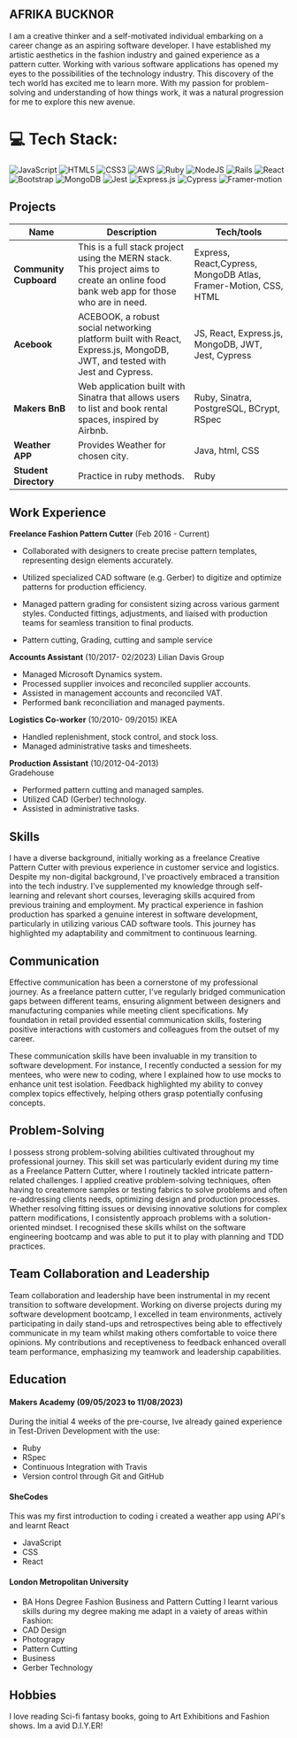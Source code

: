 ## AFRIKA BUCKNOR

I am a creative thinker and a self-motivated individual embarking on a career change as an aspiring software developer. I have established my artistic aesthetics in the fashion industry and gained experience as a pattern cutter. Working with various software applications has opened my eyes to the possibilities of the technology industry. This discovery of the tech world has excited me to learn more. With my passion for problem-solving and understanding of how things work, it was a natural progression for me to explore this new avenue.

# 💻 Tech Stack:
![JavaScript](https://img.shields.io/badge/javascript-%23323330.svg?style=for-the-badge&logo=javascript&logoColor=%23F7DF1E) ![HTML5](https://img.shields.io/badge/html5-%23E34F26.svg?style=for-the-badge&logo=html5&logoColor=white) ![CSS3](https://img.shields.io/badge/css3-%231572B6.svg?style=for-the-badge&logo=css3&logoColor=white) ![AWS](https://img.shields.io/badge/AWS-%23FF9900.svg?style=for-the-badge&logo=amazon-aws&logoColor=white) ![Ruby](https://img.shields.io/badge/ruby-%23CC342D.svg?style=for-the-badge&logo=ruby&logoColor=white) ![NodeJS](https://img.shields.io/badge/node.js-6DA55F?style=for-the-badge&logo=node.js&logoColor=white) ![Rails](https://img.shields.io/badge/rails-%23CC0000.svg?style=for-the-badge&logo=ruby-on-rails&logoColor=white) ![React](https://img.shields.io/badge/react-%2320232a.svg?style=for-the-badge&logo=react&logoColor=%2361DAFB) ![Bootstrap](https://img.shields.io/badge/bootstrap-%23563D7C.svg?style=for-the-badge&logo=bootstrap&logoColor=white) ![MongoDB](https://img.shields.io/badge/mongodb-%2347A248.svg?style=for-the-badge&logo=mongodb&logoColor=white) ![Jest](https://img.shields.io/badge/jest-%23C21325.svg?style=for-the-badge&logo=jest&logoColor=white) ![Express.js](https://img.shields.io/badge/express.js-%23404d59.svg?style=for-the-badge&logo=express&logoColor=white) ![Cypress](https://img.shields.io/badge/cypress-%23172F2E.svg?style=for-the-badge&logo=cypress&logoColor=white) ![Framer-motion](https://img.shields.io/badge/framer-motion)



## Projects

| Name                         | Description                             | Tech/tools        |
| ---------------------------- | -----------------                       | ----------------- |
| **Community Cupboard**       | This is a full stack project using the MERN stack. This project aims to create an online food bank web app for those who are in need. | Express, React,Cypress, MongoDB Atlas, Framer-Motion, CSS, HTML|
| **Acebook**                  | ACEBOOK, a robust social networking platform built with React, Express.js, MongoDB, JWT, and tested with Jest and Cypress. | JS, React, Express.js, MongoDB, JWT, Jest, Cypress |
| **Makers BnB**               | Web application built with Sinatra that allows users to list and book rental spaces, inspired by Airbnb. | Ruby, Sinatra, PostgreSQL, BCrypt, RSpec |
| **Weather APP**              | Provides Weather  for chosen city.      | Java, html, CSS |
| **Student Directory**        | Practice in ruby methods.               | Ruby

## Work Experience

**Freelance Fashion Pattern Cutter** (Feb 2016 - Current)  


-   Collaborated with designers to create precise pattern templates, representing design elements accurately.

-   Utilized specialized CAD software (e.g. Gerber) to digitize and optimize patterns for production efficiency.

-   Managed pattern grading for consistent sizing across various garment styles.
Conducted fittings, adjustments, and liaised with production teams for seamless transition to final products.

-   Pattern cutting, Grading, cutting and sample service


**Accounts Assistant** (10/2017- 02/2023)
Lilian Davis Group 

-   Managed Microsoft Dynamics system.
-   Processed supplier invoices and reconciled supplier accounts.
-   Assisted in management accounts and reconciled VAT.
-   Performed bank reconciliation and managed payments.

**Logistics Co-worker** (10/2010- 09/2015)
IKEA

-   Handled replenishment, stock control, and stock loss.
-   Managed administrative tasks and timesheets.


**Production Assistant** (10/2012-04-2013)  
Gradehouse

-   Performed pattern cutting and managed samples.
-   Utilized CAD (Gerber) technology.
-   Assisted in administrative tasks.

## Skills

I have a diverse background, initially working as a freelance Creative Pattern Cutter with previous experience in customer service and logistics. Despite my non-digital background, I've proactively embraced a transition into the tech industry. I've supplemented my knowledge through self-learning and relevant short courses, leveraging skills acquired from previous training and employment. My practical experience in fashion production has sparked a genuine interest in software development, particularly in utilizing various CAD software tools. This journey has highlighted my adaptability and commitment to continuous learning.

## Communication

Effective communication has been a cornerstone of my professional journey. As a freelance pattern cutter, I've regularly bridged communication gaps between different teams, ensuring alignment between designers and manufacturing companies while meeting client specifications. My foundation in retail provided essential communication skills, fostering positive interactions with customers and colleagues from the outset of my career.

These communication skills have been invaluable in my transition to software development. For instance, I recently conducted a session for my mentees, who were new to coding, where I explained how to use mocks to enhance unit test isolation. Feedback highlighted my ability to convey complex topics effectively, helping others grasp potentially confusing concepts.

## Problem-Solving

I possess strong problem-solving abilities cultivated throughout my professional journey. This skill set was particularly evident during my time as a Freelance Pattern Cutter, where I routinely tackled intricate pattern-related challenges. I applied creative problem-solving techniques, often having to createmore samples or testing fabrics to solve problems and often re-addressing clients needs, optimizing design and production processes. Whether resolving fitting issues or devising innovative solutions for complex pattern modifications, I consistently approach problems with a solution-oriented mindset. I recognised these skills whilst on the software engineering bootcamp and was able to put it to play with planning and TDD practices.

## Team Collaboration and Leadership

Team collaboration and leadership have been instrumental in my recent transition to software development. Working on diverse projects during my software development bootcamp, I excelled in team environments, actively participating in daily stand-ups and retrospectives being able to effectively communicate in my team whilst making others comfortable to voice there opinions. My contributions and receptiveness to feedback enhanced overall team performance, emphasizing my teamwork and leadership capabilities.


## Education

#### Makers Academy (09/05/2023 to 11/08/2023)

During the initial 4 weeks of the pre-course, Ive already gained experience in Test-Driven Development with the use:

- Ruby
- RSpec 
- Continuous Integration with Travis
- Version control through Git and GitHub

#### SheCodes 

This was my first introduction to coding i created a weather app using API's and learnt React

- JavaScript    
- CSS
- React

#### London Metropolitan University

- BA Hons Degree Fashion Business and Pattern Cutting 
I learnt various skills during my degree making me adapt in a vaiety of areas within Fashion:
- CAD Design
- Photograpy
- Pattern Cutting
- Business
- Gerber Technology


## Hobbies

I love reading Sci-fi fantasy books, going to Art Exhibitions and Fashion shows. Im a avid D.I.Y.ER!